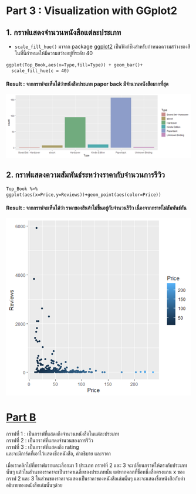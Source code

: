 # Part 3 : Visualization with GGplot2
## 1. กราฟแสดงจำนวนหนังสือแต่ละประเภท
* `scale_fill_hue()` มาจาก package [ggplot2](https://www.r-graph-gallery.com/218-basic-barplots-with-ggplot2.html#color) เป็นฟังก์ชันสำหรับกำหนดความสว่างของสี ในที่นี้กำหนดให้มีความสว่างอยู่ที่ระดับ 40
```{R}
ggplot(Top_Book,aes(x=Type,fill=Type)) + geom_bar()+
  scale_fill_hue(c = 40) 
```
#### Result : จากกราฟจะเห็นได้ว่าหนังสือประเภท paper back มีจำนวนหนังสือมากที่สุด
![barGraph](https://github.com/sit-2021-int214/001-Spotify-Top/blob/main/assignment/HW04_63130500003/graph/bar2.png)


## 2. กราฟแสดงความสัมพันธ์ระหว่างราคากับจำนวนการรีวิว
```{R}
Top_Book %>% ggplot(aes(x=Price,y=Reviews))+geom_point(aes(color=Price))
```
#### Result : จากกราฟจะเห็นได้ว่า ราคาของสินค้าไม่ขึ้นอยู่กับจำนวนรีวิว เนื่องจากกราฟไม่สัมพันธ์กัน
![scatter](https://github.com/sit-2021-int214/001-Spotify-Top/blob/main/assignment/HW04_63130500003/graph/Scatter.png)

# [Part B](https://app.powerbi.com/view?r=eyJrIjoiNjdhZWM1ZjMtNjUxZC00NDMyLWEyNzMtYmY1ZWE3OTMyMTEwIiwidCI6IjZmNDQzMmRjLTIwZDItNDQxZC1iMWRiLWFjMzM4MGJhNjMzZCIsImMiOjEwfQ%3D%3D&pageName=ReportSection)

กราฟที่ 1 : เป็นกราฟที่แสดงถึงจำนวนหนังสือในแต่ละประเภท<br>
กราฟที่ 2 : เป็นกราฟที่แสดงจำนวนของการรีวิว<br>
กราฟที่ 3 : เป็นกราฟที่แสดงถึง rating<br>
และจะมีการ์ดที่เอาไว้แสดงชื่อหนังสือ, คำอธิบาย และราคา

เมื่อเราคลิกไปที่กราฟแรกและเลือกมา 1 ประเภท กราฟที่ 2 และ 3 จะเปลี่ยนกราฟให้ตรงกับประเภทนั้นๆ แล้วในส่วนของราคาจะเป็นราคาเฉลี่ยของประเภทนั้น แต่หากคลกที่ชื่อหนึ่งสื่อตรงแกน x ของ กราฟ 2 และ 3 ในส่วนของราคาจะแสดงเป็นราคาของหนังสือเล่มนั้นๆ และจะแสดงชื่อหนังสือกับคำอธิบายของหนังสือเล่มนั้นๆด้วย
